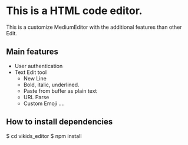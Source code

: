 # This is a HTML code editor.
This is a customize MediumEditor with the additional features than other Edit.

## Main features

- User authentication
- Text Edit tool
  - New Line
  - Bold, italic, underlined.
  - Paste from buffer as plain text
  - URL Parse
  - Custom Emoji
....


## How to install dependencies

$ cd vikids_editor
$ npm install
 